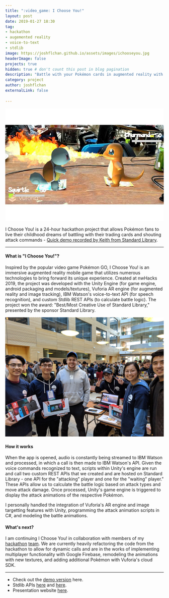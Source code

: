 ```yaml
---
title: ":video_game: I Choose You!"
layout: post
date: 2019-01-27 18:30
tag: 
- hackathon
- augemented reality
- voice-to-text
- stdlib
image: https://joshflchan.github.io/assets/images/ichooseyou.jpg
headerImage: false
projects: true
hidden: true # don't count this post in blog pagination
description: "Battle with your Pokémon cards in augmented reality with voice commands!"
category: project
author: joshflchan
externalLink: false

---
```

![Screenshot](https://raw.githubusercontent.com/joshflchan/joshflchan.github.io/master/assets/images/ichooseyou.jpg)

I Choose You! is a 24-hour hackathon project that allows Pokémon fans to live their childhood dreams of battling with
their trading cards and shouting attack commands - [Quick demo recorded by Keith from Standard Library](https://twitter.com/keithwhor/status/1089681530044207104).

---

#### What is "I Choose You!"?

Inspired by the popular video game Pokémon GO, I Choose You! is an immersive augmented reality mobile game that utilizes
numerous technologies to bring forward its unique experience. Created at nwHacks 2019, the project was developed with
the Unity Engine (for game engine, android packaging and models/textures), Vuforia AR engine (for augmented reality and image tracking),
IBM Watson's voice-to-text API (for speech recognition), and custom Stdlib REST APIs (to calculate battle logic). The project
won the award: "Best/Most Creative Use of Standard Library," presented by the sponsor Standard Library.

![Screenshot](https://raw.githubusercontent.com/joshflchan/joshflchan.github.io/master/assets/images/nwhacks_group.jpg)

#### How it works

When the app is opened, audio is constantly being streamed to IBM Watson and processed, in which a call is then made to
IBM Watson's API. Given the voice commands recognized to text, scripts within Unity's engine are run and call two custom REST APIs
that we created and are hosted on Standard Library - one API for the "attacking" player and one for the "waiting" player." These 
APIs allow us to calculate the battle logic based on attack types and move attack damage. Once processed, Unity's game engine
is triggered to display the attack animations of the respective Pokémon.  

I personally handled the integration of Vuforia's AR engine and image targetting features with Unity, programming the attack
animation scripts in C#, and modeling the battle animations. 

#### What's next?

I am continuing I Choose You! in collaboration with members of my [hackathon](https://adinkwok.com/) [team](http://ianmah.com/).
We are currently heavily refactoring the code from the hackathon to allow for dynamic calls and are in the works of implementing
multiplayer functionality with Google Firebase, remodeling the animations with new textures, and adding additional Pokémon
with Vuforia's cloud SDK. 

---

- Check out the [demo version](https://devpost.com/software/i-choose-ndouble-you) here. 
- Stdlib APIs [here](https://stdlib.com/@huangsa/lib/waitingplayer-calc/#-) and [here](https://stdlib.com/@huangsa/lib/activeplayer-calc/#-).
- Presentation website [here](http://ichoosenw.com/).
